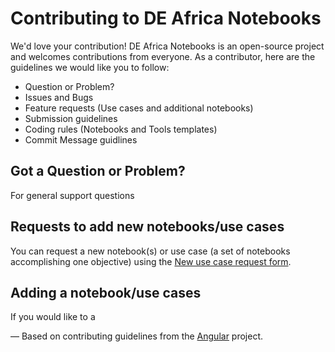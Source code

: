 
# Contributing to DE Africa Notebooks

We'd love your contribution! DE Africa Notebooks is an open-source project and welcomes contributions from everyone.
As a contributor, here are the guidelines we would like you to follow:

- Question or Problem?
- Issues and Bugs
- Feature requests (Use cases and additional notebooks)
- Submission guidelines
- Coding rules (Notebooks and Tools templates)
- Commit Message guidlines

## Got a Question or Problem?

For general support questions

## Requests to add new notebooks/use cases

You can request a new notebook(s) or use case (a set of notebooks accomplishing one objective) using the [New use case request form](https://docs.google.com/forms/d/13M59NuGWJr_xaKPRnmu8y54RJWQEkLRhnWGlcmVC1yo/viewform?edit_requested=true).

## Adding a notebook/use cases

If you would like to a














— Based on contributing guidelines from the [Angular](https://github.com/angular/angular) project.